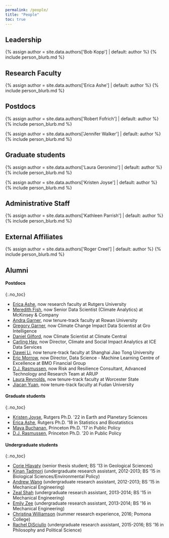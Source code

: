 ```yaml
---
permalink: /people/
title: "People" 
toc: true
---
```


## Leadership

{% assign author = site.data.authors['Bob Kopp'] | default: author %}
{% include person_blurb.md %}

## Research Faculty

{% assign author = site.data.authors['Erica Ashe'] | default: author %}
{% include person_blurb.md %}

## Postdocs

{% assign author = site.data.authors['Robert Fofrich'] | default: author %}
{% include person_blurb.md %}

{% assign author = site.data.authors['Jennifer Walker'] | default: author %}
{% include person_blurb.md %}
  
## Graduate students

{% assign author = site.data.authors['Laura Geronimo'] | default: author %}
{% include person_blurb.md %}

{% assign author = site.data.authors['Kristen Joyse'] | default: author %}
{% include person_blurb.md %}

## Administrative Staff

{% assign author = site.data.authors['Kathleen Parrish'] | default: author %}
{% include person_blurb.md %}

## External Affiliates

{% assign author = site.data.authors['Roger Creel'] | default: author %}
{% include person_blurb.md %}


## Alumni

#### Postdocs
{:.no_toc}

* [Erica Ashe](https://scholar.google.com/citations?user=UZ1-b8IAAAAJ), now research faculty at Rutgers University
* [Meredith Fish](https://scholar.google.com/citations?user=ylBUGX4AAAAJ), now Senior Data Scientist (Climate Analytics) at McKinsey & Company
* [Andra Garner](https://sites.google.com/site/andrajreed/home?authuser=0), now tenure-track faculty at Rowan University
* [Gregory Garner](https://sites.google.com/site/gggarner121/), now Climate Change Impact Data Scientist at Gro Intelligence
* [Daniel Gilford](http://danielgilford.com), now Climate Scientist at Climate Central
* [Carling Hay](http://www.carlinghay.com), now Director, Climate and Social Impact Analytics at ICE Data Services
* [Dawei Li](https://scholar.google.com/citations?user=qfAPnEIAAAAJ&hl=en&oi=sra),  now tenure-track faculty at Shanghai Jiao Tong University
* [Eric Morrow](http://www.ericmorrow.ca), now Director, Data Science - Machine Learning Centre of Excellence at BMO Financial Group
* [D.J. Rasmussen](http://www.djrasmussen.co), now Risk and Resilience Consultant, Advanced Technology and Research Team at ARUP
* [Laura Reynolds](https://scholar.google.com/citations?hl=en&user=dsGpWHcAAAAJ), now tenure-track faculty at Worcester State
* [Jiacan Yuan](https://scholar.google.com/citations?user=FXb2_P0AAAAJ&hl=en), now tenure-track faculty at Fudan University

#### Graduate students
{:.no_toc}


* [Kristen Joyse](https://scholar.google.com/citations?user=CJNSnZcAAAAJ), Rutgers Ph.D. '22 in Earth and Planetary Sciences
* [Erica Ashe](https://scholar.google.com/citations?user=UZ1-b8IAAAAJ), Rutgers Ph.D. ’18 in Statistics and Biostatistics
* [Maya Buchanan](https://www.linkedin.com/in/maya-buchanan-b544a87/), Princeton Ph.D. '17 in Public Policy
* [D.J. Rasmussen](http://www.djrasmussen.co), Princeton Ph.D. '20 in Public Policy

#### Undergraduate students
{:.no_toc}

* [Corie Hlavaty](https://www.linkedin.com/in/corie-hlavaty-7a2a92b2/) (senior thesis student; BS '13 in Geological Sciences)
* [Kinan Tadmori](https://www.linkedin.com/pub/kinan-tadmori/b0/42a/212) (undergraduate research assistant, 2012-2013; BS '15 in Biological Sciences/Environmental Policy)
* [Andrew Wang](https://www.linkedin.com/in/andrewericwang/) (undergraduate research assistant, 2012-2013; BS '15 in Mechanical Engineering)
* [Zeal Shah](https://www.linkedin.com/pub/zeal-shah/a3/902/353) (undergraduate research assistant, 2013-2014; BS '15 in Mechanical Engineering)
* [Emily Zee](https://www.linkedin.com/pub/emily-zee/89/19a/56) (undergraduate research assistant, 2013-2014; BS '16 in Mechanical Engineering)
* [Christina Williamson](http://reu.dimacs.rutgers.edu/~chrisw/) (summer research experience, 2016; Pomona College)
* [Rachel DiSciullo](https://www.linkedin.com/pub/rachel-k-disciullo/8a/931/431) (undergraduate research assistant, 2015-2016; BS '16 in Philosophy and Political Science)

